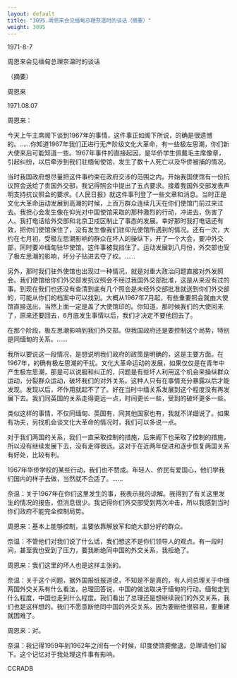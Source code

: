 ```yaml
---
layout: default
title: "3095.周恩来会见缅甸总理奈温时的谈话（摘要）"
weight: 3095
---
```


1971-8-7

周恩来会见缅甸总理奈温时的谈话

（摘要）

周恩来

1971.08.07

周恩来：

今天上午主席阁下谈到1967年的事情，这件事正如阁下所说，的确是很遗憾的。……你知道1967年我们正进行无产阶级文化大革命，有一些极左思潮，你们新大使来后可能知道一些。1967年事件的直接起因，是华侨学生佩戴毛主席像章，引起纠纷，以后牵涉到我们驻缅甸使馆，发生了数十人死亡以及华侨被捕的情况。

当时我国政府想尽量把这件事约束在政府交涉的范围之内。开始我国使馆有一份抗议照会送给了贵国外交部，我记得照会中提出了五点要求。接着我国外交部发表声明支持抗议照会的要求。《人民日报》就这件事刊登了一些文章和消息。当时正是文化大革命运动发展到高潮的时候，上百万群众连续几天在你们使馆门前过来过去。我担心会发生像在仰光对中国使馆采取的那种激烈的行动，冲进去，伤害了人。我打电话给外交部和北京卫戍区制止了事态的发展。幸好那时我打电话还有效，把你们使馆保住了，没有发生像我们驻仰光使馆所遇到的情况。还有一次，大约在七月初，受极左思潮影响的群众在坏人的操纵下，开了一个大会，要冲外交部，同时要冲缅甸驻华使馆。这件事被我挡住了。运动发展到八月份，外交部也受了极左思潮的影响，坏分子钻进去夺了权。……

另外，那时我们驻外使馆也出现过一种情况，就是对重大政治问题直接对外发照会。我们使馆给你们外交部发抗议照会不经过我国外交部批准，这是从来没有过的事。到现在我们也还没有查清到底有几个照会是未经外交部批准就送到你们外交部的，可能从你们的档案中可以找到。大概从1967年7月起，有些重要照会就由大使馆直接送出，当然上面一定是盖了大使馆印的。你知道，那时候我们的大使回来了，原来还要回去，6月底发生事情以后，我们才决定不要他回去了。

在那个阶段，极左思潮影响到我们外交部。但我国政府还是要控制这个局势，特别是同缅甸的关系。……

我所以要说这一段情况，是想说明我们政府的政策是明确的，这是主要方面。在1967年，的确有极左思潮的干扰。文化大革命运动的发展，如果仅仅是在青年中产生极左思潮，那是可以说服和纠正的，问题是有些坏人利用这个机会来操纵群众运动，分裂群众运动，破坏我们的对外关系。这种人只有在事情充分暴露以后才能发现。发现以后，坏作用就起不了了。好在当时中缅关系发展到这个程度没有再发展下去。我们同英国的关系走得更远一点，时间更长一些，受到的破坏更多一些。

类似这样的事情，不仅同缅甸、英国有，同其他国家也有，我就不详细说了。如果有功夫，另找机会谈文化大革命的情况时，我们可以多说一点。

对于我们两国的关系，我们一直采取控制的措施，后来阁下也采取了控制的措施，所以没有继续发展下去，没有走得很远。这对于在近两年促进和逐步恢复两国关系有好处，比较有利。

1967年华侨学校的某些行动，我们也不赞成。年轻人、侨民有爱国心，他们学我们国内的样子去做，当然就不合适了。……

奈温：关于1967年在你们这里发生的事，我表示我的谅解。我得到了有关这里发生的情况的报告，但消息很少。我记得你们外交部受到两次冲击，所以我感到当时你们政府不能完全控制局势。

周恩来：基本上能够控制，主要依靠解放军和绝大部分好的群众。

奈温：不管他们对我们说了什么话，我们想这不是你们领导人的观点。有一段时间，甚至我也受到了压力，要我断绝同中国的外交关系，我拒绝了。

周恩来：我们这里的坏人也是这样主张的。

奈温：关于这个问题，据外国报纸报道说，不知是不是真的，有人问总理关于中缅两国外交关系有什么看法，总理回答说，中国的做法取决于缅甸的行动。缅甸走到什么程度，中国也走到什么程度。我们看出了总理还是想继续我们的外交关系，我们也是这样想的。我们不愿意断绝同中国的外交关系。因为要断绝很容易，要重建就困难了。

周恩来：对。

奈温：我记得1959年到1962年之间有一个时候，印度使馆要撤退，总理请他们留下。这个记忆对于我处理这件事有影响。

CCRADB

